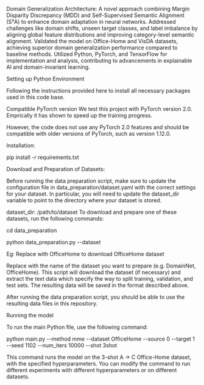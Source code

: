 Domain Generalization Architecture:
A novel approach combining Margin Disparity Discrepancy (MDD) and Self-Supervised Semantic Alignment
(S³A) to enhance domain adaptation in neural networks. Addressed challenges like domain shifts, unseen target classes,
and label imbalance by aligning global feature distributions and improving category-level semantic alignment. Validated
the model on Office-Home and VisDA datasets, achieving superior domain generalization performance compared to
baseline methods. Utilized Python, PyTorch, and TensorFlow for implementation and analysis, contributing to
advancements in explainable AI and domain-invariant learning.

Setting up Python Environment

Following the instructions provided here to install all necessary packages used in this code base.

Compatible PyTorch version
We test this project with PyTorch version 2.0. Emprically it has shown to speed up the training progress.

However, the code does not use any PyTorch 2.0 features and should be compatible with older versions of PyTorch, such as version 1.12.0.

Installation:

pip install -r requirements.txt

Download and Preparation of Datasets:

Before running the data preparation script, make sure to update the configuration file in data_preparation/dataset.yaml with the correct settings for your dataset. In particular, you will need to update the dataset_dir variable to point to the directory where your dataset is stored.

dataset_dir: /path/to/dataset
To download and prepare one of these datasets, run the following commands:

cd data_preparation

python data_preparation.py --dataset <DATASET>

Eg: Replace <DATASET> with OfficeHome to download OfficeHome dataset

Replace with the name of the dataset you want to prepare (e.g. DomainNet, OfficeHome). This script will download the dataset (if necessary) and extract the text data which specify the way to split training, validation, and test sets. The resulting data will be saved in the format described above.

After running the data preparation script, you should be able to use the resulting data files in this repository.

Running the model

To run the main Python file, use the following command:

python main.py --method mme --dataset OfficeHome --source 0 --target 1 --seed 1102 --num_iters 10000 --shot 3shot

This command runs the model on the 3-shot A -> C Office-Home dataset, with the specified hyperparameters. You can modify the command to run different experiments with different hyperparameters or on different datasets.

